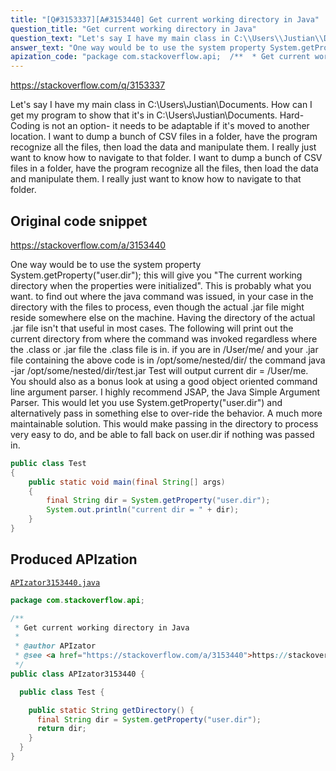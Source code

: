 ```yaml
---
title: "[Q#3153337][A#3153440] Get current working directory in Java"
question_title: "Get current working directory in Java"
question_text: "Let's say I have my main class in C:\\Users\\Justian\\Documents. How can I get my program to show that it's in C:\\Users\\Justian\\Documents. Hard-Coding is not an option- it needs to be adaptable if it's moved to another location. I want to dump a bunch of CSV files in a folder, have the program recognize all the files, then load the data and manipulate them. I really just want to know how to navigate to that folder. I want to dump a bunch of CSV files in a folder, have the program recognize all the files, then load the data and manipulate them. I really just want to know how to navigate to that folder."
answer_text: "One way would be to use the system property System.getProperty(\"user.dir\"); this will give you \"The current working directory when the properties were initialized\". This is probably what you want. to find out where the java command was issued, in your case in the directory with the files to process, even though the actual .jar file might reside somewhere else on the machine. Having the directory of the actual .jar file isn't that useful in most cases. The following will print out the current directory from where the command was invoked regardless where the .class or .jar file the .class file is in. if you are in /User/me/ and your .jar file containing the above code is in /opt/some/nested/dir/ the command java -jar /opt/some/nested/dir/test.jar Test will output current dir = /User/me. You should also as a bonus look at using a good object oriented command line argument parser. I highly recommend JSAP, the Java Simple Argument Parser. This would let you use System.getProperty(\"user.dir\") and alternatively pass in something else to over-ride the behavior. A much more maintainable solution. This would make passing in the directory to process very easy to do, and be able to fall back on user.dir if nothing was passed in."
apization_code: "package com.stackoverflow.api;  /**  * Get current working directory in Java  *  * @author APIzator  * @see <a href=\"https://stackoverflow.com/a/3153440\">https://stackoverflow.com/a/3153440</a>  */ public class APIzator3153440 {    public class Test {      public static String getDirectory() {       final String dir = System.getProperty(\"user.dir\");       return dir;     }   } }"
---
```


https://stackoverflow.com/q/3153337

Let&#x27;s say I have my main class in C:\Users\Justian\Documents.
How can I get my program to show that it&#x27;s in C:\Users\Justian\Documents.
Hard-Coding is not an option- it needs to be adaptable if it&#x27;s moved to another location.
I want to dump a bunch of CSV files in a folder, have the program recognize all the files, then load the data and manipulate them. I really just want to know how to navigate to that folder.
I want to dump a bunch of CSV files in a folder, have the program recognize all the files, then load the data and manipulate them. I really just want to know how to navigate to that folder.



## Original code snippet

https://stackoverflow.com/a/3153440

One way would be to use the system property System.getProperty(&quot;user.dir&quot;); this will give you &quot;The current working directory when the properties were initialized&quot;. This is probably what you want. to find out where the java command was issued, in your case in the directory with the files to process, even though the actual .jar file might reside somewhere else on the machine. Having the directory of the actual .jar file isn&#x27;t that useful in most cases.
The following will print out the current directory from where the command was invoked regardless where the .class or .jar file the .class file is in.
if you are in /User/me/ and your .jar file containing the above code is in /opt/some/nested/dir/
the command java -jar /opt/some/nested/dir/test.jar Test will output current dir = /User/me.
You should also as a bonus look at using a good object oriented command line argument parser.
I highly recommend JSAP, the Java Simple Argument Parser. This would let you use System.getProperty(&quot;user.dir&quot;) and alternatively pass in something else to over-ride the behavior. A much more maintainable solution. This would make passing in the directory to process very easy to do, and be able to fall back on user.dir if nothing was passed in.

```java
public class Test
{
    public static void main(final String[] args)
    {
        final String dir = System.getProperty("user.dir");
        System.out.println("current dir = " + dir);
    }
}
```

## Produced APIzation

[`APIzator3153440.java`](https://github.com/pasqualesalza/apization-temp-data/raw/master/apizations/java/APIzator3153440.java)

```java
package com.stackoverflow.api;

/**
 * Get current working directory in Java
 *
 * @author APIzator
 * @see <a href="https://stackoverflow.com/a/3153440">https://stackoverflow.com/a/3153440</a>
 */
public class APIzator3153440 {

  public class Test {

    public static String getDirectory() {
      final String dir = System.getProperty("user.dir");
      return dir;
    }
  }
}

```